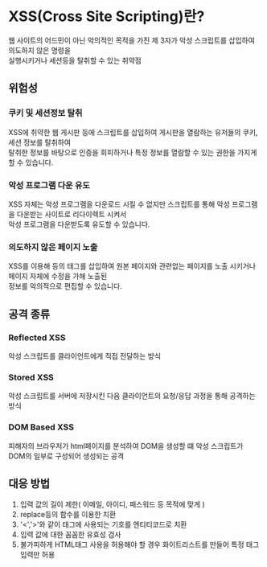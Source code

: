 # XSS(Cross Site Scripting)란?
웹 사이트의 어드민이 아닌 악의적인 목적을 가진 제 3자가 악성 스크립트를 삽입하여 의도하지 않은 명령을   
실행시키거나 세션등을 탈취할 수 있는 취약점

## 위험성
### 쿠키 및 세션정보 탈취
XSS에 취약한 웹 게시판 등에 스크립트를 삽입하여 게시판을 열람하는 유저들의 쿠키, 세션 정보를 탈취하여   
탈취한 정보를 바탕으로 인증을 회피하거나 특정 정보를 열람할 수 있는 권한을 가지게 할 수 있습니다.
### 악성 프로그램 다운 유도
XSS 자체는 악성 프로그램을 다운로드 시킬 수 없지만 스크립트를 통해 악성 프로그램을 다운받는 사이트로 리다이렉트 시켜서   
악성 프로그램을 다운받도록 유도할 수 있습니다.
### 의도하지 않은 페이지 노출
XSS를 이용해 <img>등의 태그를 삽입하여 원본 페이지와 관련없는 페이지를 노출 시키거나 페이지 자체에 수정을 가해 노출된   
정보를 악의적으로 편집할 수 있습니다.
 
 ## 공격 종류
 ### Reflected XSS
 악성 스크립트를 클라이언트에게 직접 전달하는 방식 
 ### Stored XSS
 악성 스크립트를 서버에 저장시킨 다음 클라이언트의 요청/응답 과정을 통해 공격하는 방식
 ### DOM Based XSS
 피해자의 브라우저가 html페이지를 분석하여 DOM을 생성할 떄 악성 스크립트가 DOM의 일부로 구성되어 생성되는 공격
 
 ## 대응 방법
 1. 입력 값의 길이 제한( 이메일, 아이디, 패스워드 등 목적에 맞게 )
 2. replace등의 함수를 이용한 치환
 3. '<','>'와 같이 태그에 사용되는 기호를 엔티티코드로 치환
 4. 입력 값에 대한 꼼꼼한 유효성 검사
 5. 불가피하게 HTML태그 사용을 허용해야 할 경우 화이트리스트를 만들어 특정 태그 입력만 허용
